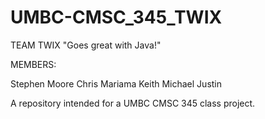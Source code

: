 UMBC-CMSC_345_TWIX
==================
TEAM TWIX
"Goes great with Java!"

MEMBERS:

Stephen Moore
Chris
Mariama
Keith
Michael
Justin

A repository intended for a UMBC CMSC 345 class project.
